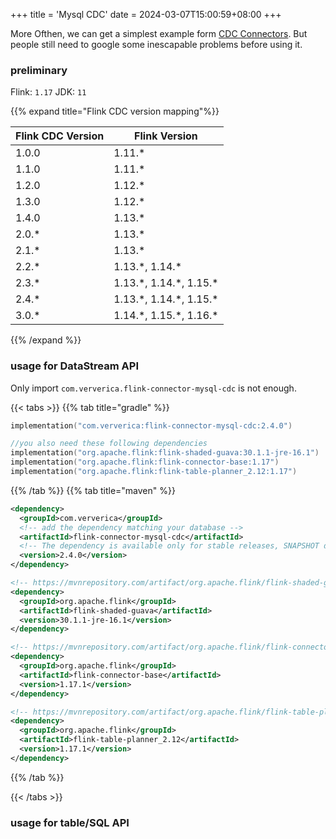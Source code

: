 +++
title = 'Mysql CDC'
date = 2024-03-07T15:00:59+08:00
+++

More Ofthen, we can get a simplest example form [CDC Connectors](https://ververica.github.io/flink-cdc-connectors/master/content/overview/cdc-connectors.html). But people still need to google some inescapable problems before using it.

### preliminary

Flink: `1.17`
JDK: `11`

{{% expand title="Flink CDC version mapping"%}}

| Flink CDC Version | Flink Version  |
|---------|--------------------------|
| 1.0.0   | 1.11.\*                  |
| 1.1.0   | 1.11.\*                  |
| 1.2.0   | 1.12.\*                  |
| 1.3.0   | 1.12.\*                  |
| 1.4.0   | 1.13.\*                  |
| 2.0.\*  | 1.13.\*                  |
| 2.1.\*  | 1.13.\*                  |
| 2.2.\*  | 1.13.\*, 1.14.\*         |
| 2.3.\*  | 1.13.\*, 1.14.\*, 1.15.\*|
| 2.4.\*  | 1.13.\*, 1.14.\*, 1.15.\*|
| 3.0.\*  | 1.14.\*, 1.15.\*, 1.16.\*|

{{% /expand %}}

### usage for DataStream API

Only import `com.ververica.flink-connector-mysql-cdc` is not enough.

{{< tabs >}}
{{% tab title="gradle" %}}
```kotlin
implementation("com.ververica:flink-connector-mysql-cdc:2.4.0")

//you also need these following dependencies
implementation("org.apache.flink:flink-shaded-guava:30.1.1-jre-16.1")
implementation("org.apache.flink:flink-connector-base:1.17")
implementation("org.apache.flink:flink-table-planner_2.12:1.17")
```
{{% /tab %}}
{{% tab title="maven" %}}
```xml
<dependency>
  <groupId>com.ververica</groupId>
  <!-- add the dependency matching your database -->
  <artifactId>flink-connector-mysql-cdc</artifactId>
  <!-- The dependency is available only for stable releases, SNAPSHOT dependencies need to be built based on master or release- branches by yourself. -->
  <version>2.4.0</version>
</dependency>

<!-- https://mvnrepository.com/artifact/org.apache.flink/flink-shaded-guava -->
<dependency>
  <groupId>org.apache.flink</groupId>
  <artifactId>flink-shaded-guava</artifactId>
  <version>30.1.1-jre-16.1</version>
</dependency>

<!-- https://mvnrepository.com/artifact/org.apache.flink/flink-connector-base -->
<dependency>
  <groupId>org.apache.flink</groupId>
  <artifactId>flink-connector-base</artifactId>
  <version>1.17.1</version>
</dependency>

<!-- https://mvnrepository.com/artifact/org.apache.flink/flink-table-planner -->
<dependency>
  <groupId>org.apache.flink</groupId>
  <artifactId>flink-table-planner_2.12</artifactId>
  <version>1.17.1</version>
</dependency>
```
{{% /tab %}}

{{< /tabs >}}


### usage for table/SQL API

